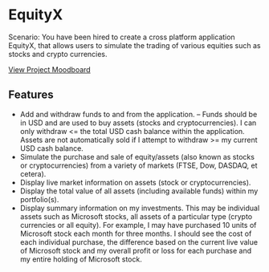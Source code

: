 # EquityX
Scenario: You have been hired to create a cross platform application EquityX, that allows users to simulate the trading of various equities such as stocks and crypto currencies.

<a target="_blank" href="https://app.milanote.com/1QPO9U1cH3lm5S?p=94AaYs0mzRj">View Project Moodboard</a>

<h2>Features</h2>
<ul><li>Add and withdraw funds to and from the application. – Funds should be in USD and
are used to buy assets (stocks and cryptocurrencies). I can only withdraw <= the total
USD cash balance within the application. Assets are not automatically sold if I
attempt to withdraw >= my current USD cash balance.</li><li>
Simulate the purchase and sale of equity/assets (also known as stocks or
cryptocurrencies) from a variety of markets (FTSE, Dow, DASDAQ, et cetera).</li><li>
Display live market information on assets (stock or cryptocurrencies).</li><li>
Display the total value of all assets (including available funds) within my
portfolio(s).</li><li>
Display summary information on my investments. This may be individual assets
such as Microsoft stocks, all assets of a particular type (crypto currencies or all
equity). For example, I may have purchased 10 units of Microsoft stock each month
for three months. I should see the cost of each individual purchase, the difference
based on the current live value of Microsoft stock and my overall profit or loss for
each purchase and my entire holding of Microsoft stock.</li></ul>
